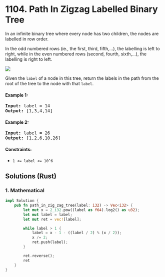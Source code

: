 # 1104. Path In Zigzag Labelled Binary Tree
In an infinite binary tree where every node has two children, the nodes are labelled in row order.

In the odd numbered rows (ie., the first, third, fifth,...), the labelling is left to right, while in the even numbered rows (second, fourth, sixth,...), the labelling is right to left.

![](https://assets.leetcode.com/uploads/2019/06/24/tree.png)

Given the ```label``` of a node in this tree, return the labels in the path from the root of the tree to the node with that ```label```.

#### Example 1:
<pre>
<strong>Input:</strong> label = 14
<strong>Output:</strong> [1,3,4,14]
</pre>

#### Example 2:
<pre>
<strong>Input:</strong> label = 26
<strong>Output:</strong> [1,2,6,10,26]
</pre>

#### Constraints:
* ```1 <= label <= 10^6```

## Solutions (Rust)

### 1. Mathematical
```Rust
impl Solution {
    pub fn path_in_zig_zag_tree(label: i32) -> Vec<i32> {
        let mut x = 2_i32.pow((label as f64).log2() as u32);
        let mut label = label;
        let mut ret = vec![label];

        while label > 1 {
            label = x - 1 - ((label / 2) % (x / 2));
            x /= 2;
            ret.push(label);
        }

        ret.reverse();
        ret
    }
}
```
